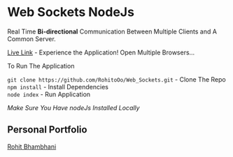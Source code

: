 # Web Sockets NodeJs

Real Time **Bi-directional** Communication Between Multiple Clients and A Common Server.

[Live Link](https://pacific-springs-28604.herokuapp.com/) - Experience the Application! Open Multiple Browsers...

To Run The Application

`git clone https://github.com/RohitoOo/Web_Sockets.git` - Clone The Repo  <br>
 `npm install` - Install Dependencies <br>
 `node index` - Run Application


*Make Sure You Have nodeJs Installed Locally*

Personal Portfolio
-------------------

[Rohit Bhambhani](http://rohito.com)
